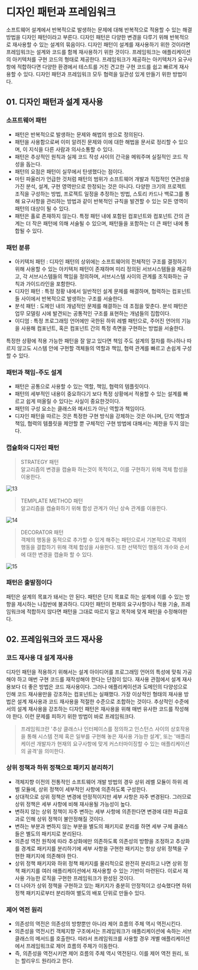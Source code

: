 # 디자인 패턴과 프레임워크
소프트웨어 설계에서 반복적으로 발생하는 문제에 대해 반복적으로 적용할 수 있는 해결 방법을 디자인 패턴이라고 부른다.
디자인 패턴은 다양한 변경을 다루기 위해 반복적으로 재사용할 수 있는 설계의 묶음이다.
디자인 패턴이 설계를 재사용하기 위한 것이라면 프레임워크는 설계와 코드를 함께 재사용하기 위한 것이다. 프레임워크는 애플리케이션의 아키텍처를 구현 코드의 형태로 제공한다. 
프레임워크가 제공하는 아키텍처가 요구사항에 적합하다면 다양한 환경에서 테스트를 거친 견고한 구현 코드를 쉽고 빠르게 재사용할 수 있다.
디자인 패턴과 프레임워크 모두 협력을 일관성 있게 만들기 위한 방법이다.

## 01. 디자인 패턴과 설계 재사용

### 소프트웨어 패턴
 - 패턴은 반복적으로 발생하는 문제와 해법의 쌍으로 정의된다.
 - 패턴을 사용함으로써 이미 알려진 문제와 이에 대한 해법을 문서로 정리할 수 있으며, 이 지식을 다른 사람과 의사소통할 수 있다.
 - 패턴은 추상적인 원칙과 실제 코드 작성 사이의 간극을 메워주며 실질적인 코드 작성을 돕는다.
 - 패턴의 요점은 패턴이 실무에서 탄생했다는 점이다.
 - 마틴 파울러가 언급한 것처럼 패턴의 범위가 소프트웨어 개발과 직접적인 연관성을 가진 분석, 설계, 구현 영역만으로 한정되는 것은 아니다. 다양한 크기의 프로젝트 조직을 구성하는 방법, 프로젝트 일정을 추정하는 방법, 스토리 카드나 백로그를 통해 요구사항을 관리하는 방법과 같이 반복적인 규칙을 발견할 수 있는 모든 영역이 패턴의 대상이 될 수 있다.
 - 패턴은 홀로 존재하지 않는다. 특정 패턴 내에 포함된 컴포넌트와 컴포넌트 간의 관계는 더 작은 패턴에 의해 서술될 수 있으며, 패턴들을 포함하는 더 큰 패턴 내에 통합될 수 있다.

### 패턴 분류
 - 아키텍처 패턴 : 디자인 패턴의 상위에는 소프트웨어의 전체적인 구조를 결정하기 위해 사용할 수 있는 아키텍처 패턴이 존재하며 미리 정의된 서브시스템들을 제공하고, 각 서브시스템들의 책임을 정의하며, 서브시스템 사이의 관계를 조직화하는 규칙과 가이드라인을 포함한다.
 - 디자인 패턴 : 특정 정황 내에서 일반적인 설계 문제를 해결하며, 협력하는 컴포넌트들 사이에서 반복적으로 발생하는 구조를 서술한다.
 - 분석 패턴 : 도메인 내의 개념적인 문제를 해결하는 데 초점을 맞춘다. 분석 패턴은 업무 모델링 시에 발견되는 공통적인 구조를 표현하는 개념들의 집합이다.
 - 이디엄 : 특정 프로그래밍 언어에만 국한된 하위 레벨 패턴으로, 주어진 언어의 기능을 사용해 컴포넌트, 혹은 컴포넌트 간의 특정 측면을 구현하는 방법을 서술한다.

특정한 상황에 적용 가능한 패턴을 잘 알고 있다면 책임 주도 설계의 절차를 하나하나 따르지 않고도 시스템 안에 구현할 객체들의 역할과 책임, 협력 관계를 빠르고 손쉽게 구성할 수 있다.

### 패턴과 책임-주도 설계
 - 패턴은 공통으로 사용할 수 있는 역할, 책임, 협력의 템플릿이다.
 - 패턴의 세부적인 내용이 중요하다기 보다 특정 상황에서 적용할 수 있는 설계를 빠르고 쉽게 떠올릴 수 있다는 사실이 중요한것이다.
 - 패턴의 구성 요소는 클래스와 메서드가 아닌 역할과 책임이다.
 - 디자인 패턴을 따르는 것은 특정한 구현 방식을 강제하는 것은 아니며, 단지 역할과 책임, 협력의 템플릿을 제안할 뿐 구체적인 구현 방법에 대해서는 제한을 두지 않는다.

### 캡슐화와 디자인 패턴

> STRATEGY 패턴  
> 알고리즘의 변경을 캡슐화 하는것이 목적이고, 이를 구현하기 위해 객체 합성을 이용한다.

![13](https://user-images.githubusercontent.com/50142323/136009445-30420b93-980b-474e-a0ed-f71d6ee28b6b.png)


> TEMPLATE METHOD 패턴  
> 알고리즘을 캡슐화하기 위해 합성 관계가 아닌 상속 관계를 이용한다.

![14](https://user-images.githubusercontent.com/50142323/136010171-2dd22cb6-0ddd-444c-ae39-83812701ea04.png)

> DECORATOR 패턴  
> 객체의 행동을 동적으로 추가할 수 있게 해주는 패턴으로서 기본적으로 객체의 행동을 결합하기 위해 객체 합성을 사용한다. 또한 선택적인 행동의 개수와 순서에 대한 변경을 캡슐화 할 수 있다.

![15](https://user-images.githubusercontent.com/50142323/136010814-8c179f6b-014d-4e1e-ae90-7b9f8ca399b9.png)

### 패턴은 출발점이다
패턴은 설계의 목표가 돼서는 안 된다. 패턴은 단지 목표로 하는 설계에 이를 수 있는 방향을 제시하는 나침반에 불과하다. 
디자인 패턴이 현재의 요구사항이나 적용 기술, 프레임워크에 적합하지 않다면 패턴을 그대로 따르지 말고 목적에 맞게 패턴을 수정해야한다.

## 02. 프레임워크와 코드 재사용

### 코드 재사용 대 설계 재사용
디자인 패턴을 적용하기 위해서는 설계 아이디어를 프로그래밍 언어의 특성에 맞춰 가공해야 하고 매번 구현 코드를 재작성해야 한다는 단점이 있다. 
재사용 관점에서 설계 재사용보다 더 좋은 방법은 코드 재사용이다. 그러나 애플리케이션과 도메인의 다양성으로 인해 코드 재사용만을 강조하는 컴포넌트는 실패했다. 
가장 이상적인 형태의 재사용 방법은 설계 재사용과 코드 재사용을 적절한 수준으로 조합하는 것이다.
추상적인 수준에서의 설계 재사용을 강조하는 디자인 패턴은 재사용을 위해 매번 유사한 코드를 작성해야 한다. 이런 문제를 피하기 위한 방법이 바로 프레임워크다.
> 프레임워크란 '추상 클래스나 인터페이스를 정의하고 인스턴스 사이의 상호작용을 통해 시스템 전체 혹은 일부를 구현해 놓은 재사용 가능한 설계', 또는 '애플리케이션 개발자가 현재의 요구사항에 맞게 커스터마이징할 수 있는 애플리케이션의 골격'을 의미한다.

### 상위 정책과 하위 정책으로 패키지 분리하기
 - 객체지향 이전의 전통적인 소프트웨어 개발 방법의 경우 상위 레벨 모듈이 하위 레벨 모듈에, 상위 정책이 세부적인 사항에 의존하도록 구성한다.
 - 상대적으로 상위 정책은 변경에 안정적이지만 세부 사항은 자주 변경된다. 그러므로 상위 정책은 세부 사항에 비해 재사용될 가능성이 높다.
 - 변하지 않는 상위 정책이 자주 변하는 세부 사항에 의존한다면 변경에 대한 파급효과로 인해 상위 정책이 불안정해질 것이다. 
 - 변하는 부분과 변하지 않는 부분을 별도의 패키지로 분리를 하면 세부 구체 클래스들은 별도의 패키지로 분리된다. 
 - 의존성 역전 원칙에 따라 추상화에만 의존하도록 의존성의 방향을 조정하고 추상화를 경계로 패키지를 분리하기에 세부 사항을 구현한 패키지는 항상 상위 정책을 구현한 패키지에 의존해야 한다.
 - 상위 정책 패키지와 하위 정책 패키지를 물리적으로 완전히 분리하고 나면 상위 정책 패키지를 여러 애플리케이션에서 재사용할 수 있는 기반이 마련된다. 이로서 재사용 가능한 로직을 구현한 프레임워크가 완성된 것이다.
 - 더 나아가 상위 정책을 구현하고 있는 패키지가 충분히 안정적이고 성숙했다면 하위 정책 패키지로부터 분리하여 별도의 배포 단위로 만들수 있다.

### 제어 역전 원리
 - 의존성의 역전은 의존성의 방향뿐만 아니라 제어 흐름의 주체 역시 역전시킨다.
 - 의존성을 역전시킨 객체지향 구조에서는 프레임워크가 애플리케이션에 속하는 서브클래스의 메서드를 호출한다. 따라서 프레임워크를 사용할 경우 개별 애플리케이션에서 프레임워크로 제어 흐름의 주체가 이동한다.
 - 즉, 의존성을 역전시키면 제어 흐름의 주체 역시 역전된다. 이를 제어 역전 원리, 또는 할리우드 원리라고 한다.
